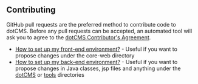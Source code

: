 ## Contributing

GitHub pull requests are the preferred method to contribute code to dotCMS. Before any pull requests can be accepted, an automated tool will ask you to agree to the [dotCMS Contributor's Agreement](https://gist.github.com/wezell/85ef45298c48494b90d92755b583acb3). 

-  [How to set up my front-end environment?](dotFrontendOnboarding.md) - Useful if you want to propose changes under the core-web directory
-  [How to set up my back-end environment?](dotBackendOnboarding.md) - Useful if you want to propose changes in Java classes, jsp files and anything under the [dotCMS](dotCMS) or [tools](tools) directories 